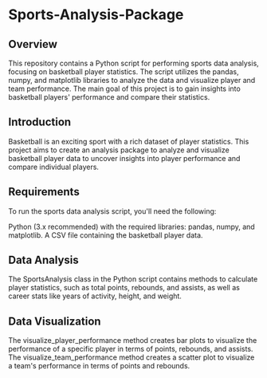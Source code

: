 # Sports-Analysis-Package

## Overview
This repository contains a Python script for performing sports data analysis, focusing on basketball player statistics. The script utilizes the pandas, numpy, and matplotlib libraries to analyze the data and visualize player and team performance. The main goal of this project is to gain insights into basketball players' performance and compare their statistics.

## Introduction
Basketball is an exciting sport with a rich dataset of player statistics. This project aims to create an analysis package to analyze and visualize basketball player data to uncover insights into player performance and compare individual players.

## Requirements
To run the sports data analysis script, you'll need the following:

Python (3.x recommended) with the required libraries: pandas, numpy, and matplotlib.
A CSV file containing the basketball player data.

## Data Analysis
The SportsAnalysis class in the Python script contains methods to calculate player statistics, such as total points, rebounds, and assists, as well as career stats like years of activity, height, and weight.

## Data Visualization
The visualize_player_performance method creates bar plots to visualize the performance of a specific player in terms of points, rebounds, and assists. The visualize_team_performance method creates a scatter plot to visualize a team's performance in terms of points and rebounds.

